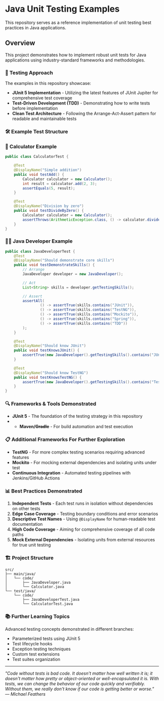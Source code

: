 # Java Unit Testing Examples

This repository serves as a reference implementation of unit testing best practices in Java applications.

## Overview

This project demonstrates how to implement robust unit tests for Java applications using industry-standard frameworks and methodologies.

### 🧪 Testing Approach

The examples in this repository showcase:

- **JUnit 5 Implementation** - Utilizing the latest features of JUnit Jupiter for comprehensive test coverage
- **Test-Driven Development (TDD)** - Demonstrating how to write tests before implementation
- **Clean Test Architecture** - Following the Arrange-Act-Assert pattern for readable and maintainable tests

### 🛠️ Example Test Structure

### 🧮 Calculator Example

```java
public class CalculatorTest {

    @Test
    @DisplayName("Simple addition")
    public void testAdd() {
        Calculator calculator = new Calculator();
        int result = calculator.add(2, 3);
        assertEquals(5, result);
    }

    @Test
    @DisplayName("Division by zero")
    public void testDivideByZero() {
        Calculator calculator = new Calculator();
        assertThrows(ArithmeticException.class, () -> calculator.divide(10, 0));
    }
}
```

### 🧑‍💻 Java Developer Example

```java
public class JavaDeveloperTest {
    @Test
    @DisplayName("Should demonstrate core skills")
    public void testDemonstrateSkills() {
        // Arrange
        JavaDeveloper developer = new JavaDeveloper();

        // Act
        List<String> skills = developer.getTestingSkills();

        // Assert
        assertAll(
                () -> assertTrue(skills.contains("JUnit")),
                () -> assertTrue(skills.contains("TestNG")),
                () -> assertTrue(skills.contains("Mockito")),
                () -> assertTrue(skills.contains("Spring")),
                () -> assertTrue(skills.contains("TDD"))
        );
    }

    @Test
    @DisplayName("Should know JUnit")
    public void testKnowsJUnit() {
        assertTrue(new JavaDeveloper().getTestingSkills().contains("JUnit"));
    }

    @Test
    @DisplayName("Should know TestNG")
    public void testKnowsTestNG() {
        assertTrue(new JavaDeveloper().getTestingSkills().contains("TestNG"));
    }
}
```

### 🔍 Frameworks & Tools Demonstrated

- **JUnit 5** - The foundation of the testing strategy in this repository
- - **Maven/~~Gradle~~** - For build automation and test execution

### 📋 Additional Frameworks For Further Exploration
- **TestNG** - For more complex testing scenarios requiring advanced features
- **Mockito** - For mocking external dependencies and isolating units under test
- **Continuous Integration** - Automated testing pipelines with Jenkins/GitHub Actions

### 📊 Best Practices Demonstrated

1. **Independent Tests** - Each test runs in isolation without dependencies on other tests
2. **Edge Case Coverage** - Testing boundary conditions and error scenarios
3. **Descriptive Test Names** - Using `@DisplayName` for human-readable test documentation
4. **High Code Coverage** - Aiming for comprehensive coverage of all code paths
5. **Mock External Dependencies** - Isolating units from external resources for true unit testing

### 🏗️ Project Structure

```
src/
├── main/java/
│   └── code/
│       ├── JavaDeveloper.java
│       └── Calculator.java
└── test/java/
    └── code/
        ├── JavaDeveloperTest.java
        └── CalculatorTest.java
```

### 📚 Further Learning Topics

Advanced testing concepts demonstrated in different branches:
- Parameterized tests using JUnit 5
- Test lifecycle hooks
- Exception testing techniques
- Custom test extensions
- Test suites organization

---

*"Code without tests is bad code. It doesn't matter how well written it is; it doesn't matter how pretty or object-oriented or well-encapsulated it is. With tests, we can change the behavior of our code quickly and verifiably. Without them, we really don't know if our code is getting better or worse." — Michael Feathers*